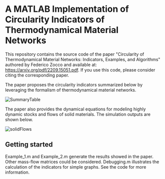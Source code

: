 # A MATLAB Implementation of Circularity Indicators of Thermodynamical Material Networks
This repository contains the source code of the paper "Circularity of Thermodynamical Material Networks: Indicators, Examples, and Algorithms" authored by Federico Zocco and available at: https://arxiv.org/pdf/2209.15051.pdf. If you use this code, please consider citing the corresponding paper.

The paper proposes the circularity indicators summarized below by leveraging the formalism of thermodynamical material networks.

![SummaryTable](https://user-images.githubusercontent.com/62107909/209710427-472af1d2-7699-4bf8-9e1e-1ad3e1d10acf.JPG)

The paper also provides the dynamical equations for modeling highly dynamic stocks and flows of solid materials. The simulation outputs are shown below.

![solidFlows](https://github.com/user-attachments/assets/c75b1586-1193-48d2-98ab-1a63e52a267d)


## Getting started
Example_1.m and Example_2.m generate the results showed in the paper. Other mass-flow matrices could be considered.
Debugging.m illustrates the calculation of the indicators for simple graphs. See the code for more information. 
